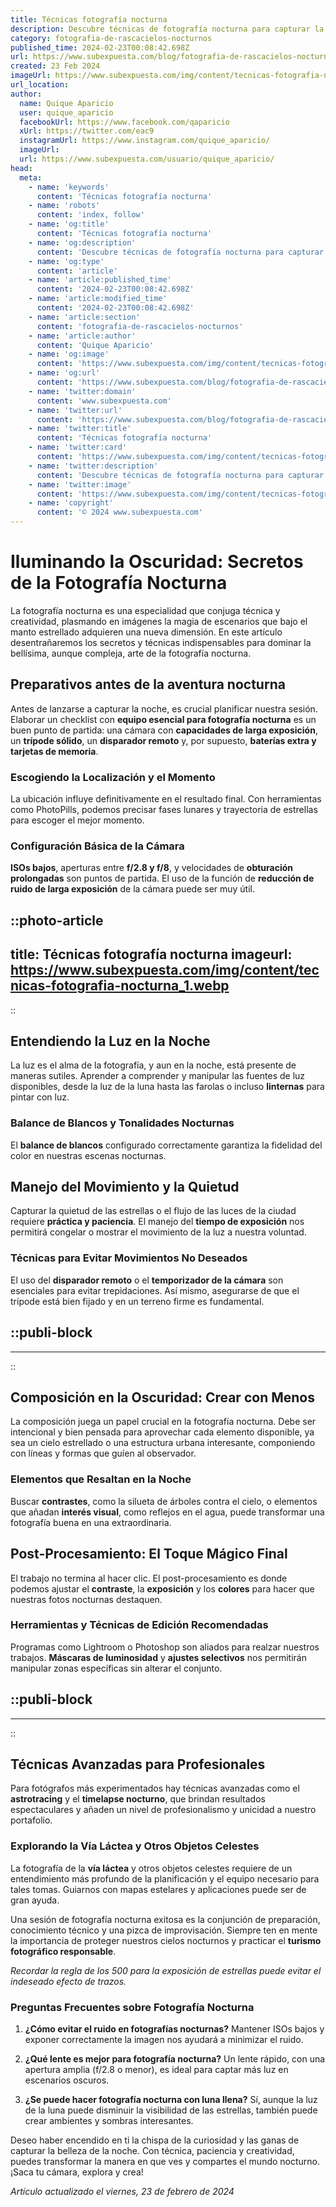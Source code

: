```yaml
---
title: Técnicas fotografía nocturna
description: Descubre técnicas de fotografía nocturna para capturar la belleza del cielo estrellado y paisajes nocturnos con nuestros consejos expertos.
category: fotografia-de-rascacielos-nocturnos
published_time: 2024-02-23T00:08:42.698Z
url: https://www.subexpuesta.com/blog/fotografia-de-rascacielos-nocturnos/tecnicas-fotografia-nocturna
created: 23 Feb 2024
imageUrl: https://www.subexpuesta.com/img/content/tecnicas-fotografia-nocturna_1.webp
url_location:
author:
  name: Quique Aparicio
  user: quique_aparicio
  facebookUrl: https://www.facebook.com/qaparicio
  xUrl: https://twitter.com/eac9
  instagramUrl: https://www.instagram.com/quique_aparicio/
  imageUrl: 
  url: https://www.subexpuesta.com/usuario/quique_aparicio/
head:
  meta:
    - name: 'keywords'
      content: 'Técnicas fotografía nocturna'
    - name: 'robots'
      content: 'index, follow'
    - name: 'og:title'
      content: 'Técnicas fotografía nocturna'
    - name: 'og:description'
      content: 'Descubre técnicas de fotografía nocturna para capturar la belleza del cielo estrellado y paisajes nocturnos con nuestros consejos expertos.'
    - name: 'og:type'
      content: 'article'
    - name: 'article:published_time'
      content: '2024-02-23T00:08:42.698Z'
    - name: 'article:modified_time'
      content: '2024-02-23T00:08:42.698Z'
    - name: 'article:section'
      content: 'fotografia-de-rascacielos-nocturnos'
    - name: 'article:author'
      content: 'Quique Aparicio'
    - name: 'og:image'
      content: 'https://www.subexpuesta.com/img/content/tecnicas-fotografia-nocturna_1.webp'
    - name: 'og:url'
      content: 'https://www.subexpuesta.com/blog/fotografia-de-rascacielos-nocturnos/tecnicas-fotografia-nocturna'
    - name: 'twitter:domain'
      content: 'www.subexpuesta.com'
    - name: 'twitter:url'
      content: 'https://www.subexpuesta.com/blog/fotografia-de-rascacielos-nocturnos/tecnicas-fotografia-nocturna'
    - name: 'twitter:title'
      content: 'Técnicas fotografía nocturna'
    - name: 'twitter:card'
      content: 'https://www.subexpuesta.com/img/content/tecnicas-fotografia-nocturna_1.webp'
    - name: 'twitter:description'
      content: 'Descubre técnicas de fotografía nocturna para capturar la belleza del cielo estrellado y paisajes nocturnos con nuestros consejos expertos.'
    - name: 'twitter:image'
      content: 'https://www.subexpuesta.com/img/content/tecnicas-fotografia-nocturna_1.webp'
    - name: 'copyright'
      content: '© 2024 www.subexpuesta.com'
---
```

# Iluminando la Oscuridad: Secretos de la Fotografía Nocturna

La fotografía nocturna es una especialidad que conjuga técnica y creatividad, plasmando en imágenes la magia de escenarios que bajo el manto estrellado adquieren una nueva dimensión. En este artículo desentrañaremos los secretos y técnicas indispensables para dominar la bellísima, aunque compleja, arte de la fotografía nocturna.

## Preparativos antes de la aventura nocturna

Antes de lanzarse a capturar la noche, es crucial planificar nuestra sesión. Elaborar un checklist con **equipo esencial para fotografía nocturna** es un buen punto de partida: una cámara con **capacidades de larga exposición**, un **trípode sólido**, un **disparador remoto** y, por supuesto, **baterías extra y tarjetas de memoria**.

### Escogiendo la Localización y el Momento

La ubicación influye definitivamente en el resultado final. Con herramientas como PhotoPills, podemos precisar fases lunares y trayectoria de estrellas para escoger el mejor momento.

### Configuración Básica de la Cámara

**ISOs bajos**, aperturas entre **f/2.8 y f/8**, y velocidades de **obturación prolongadas** son puntos de partida. El uso de la función de **reducción de ruido de larga exposición** de la cámara puede ser muy útil.


::photo-article
---
title: Técnicas fotografía nocturna
imageurl: https://www.subexpuesta.com/img/content/tecnicas-fotografia-nocturna_1.webp
---
::


## Entendiendo la Luz en la Noche

La luz es el alma de la fotografía, y aun en la noche, está presente de maneras sutiles. Aprender a comprender y manipular las fuentes de luz disponibles, desde la luz de la luna hasta las farolas o incluso **linternas** para pintar con luz.

### Balance de Blancos y Tonalidades Nocturnas

El **balance de blancos** configurado correctamente garantiza la fidelidad del color en nuestras escenas nocturnas.

## Manejo del Movimiento y la Quietud

Capturar la quietud de las estrellas o el flujo de las luces de la ciudad requiere **práctica y paciencia**. El manejo del **tiempo de exposición** nos permitirá congelar o mostrar el movimiento de la luz a nuestra voluntad.

### Técnicas para Evitar Movimientos No Deseados

El uso del **disparador remoto** o el **temporizador de la cámara** son esenciales para evitar trepidaciones. Así mismo, asegurarse de que el trípode está bien fijado y en un terreno firme es fundamental.


  ::publi-block
  ---
  ---
  ::
  
  
## Composición en la Oscuridad: Crear con Menos

La composición juega un papel crucial en la fotografía nocturna. Debe ser intencional y bien pensada para aprovechar cada elemento disponible, ya sea un cielo estrellado o una estructura urbana interesante, componiendo con líneas y formas que guíen al observador.

### Elementos que Resaltan en la Noche

Buscar **contrastes**, como la silueta de árboles contra el cielo, o elementos que añadan **interés visual**, como reflejos en el agua, puede transformar una fotografía buena en una extraordinaria.

## Post-Procesamiento: El Toque Mágico Final

El trabajo no termina al hacer clic. El post-procesamiento es donde podemos ajustar el **contraste**, la **exposición** y los **colores** para hacer que nuestras fotos nocturnas destaquen.

### Herramientas y Técnicas de Edición Recomendadas

Programas como Lightroom o Photoshop son aliados para realzar nuestros trabajos. **Máscaras de luminosidad** y **ajustes selectivos** nos permitirán manipular zonas específicas sin alterar el conjunto.


  ::publi-block
  ---
  ---
  ::
  
  
## Técnicas Avanzadas para Profesionales

Para fotógrafos más experimentados hay técnicas avanzadas como el **astrotracing** y el **timelapse nocturno**, que brindan resultados espectaculares y añaden un nivel de profesionalismo y unicidad a nuestro portafolio.

### Explorando la Vía Láctea y Otros Objetos Celestes

La fotografía de la **vía láctea** y otros objetos celestes requiere de un entendimiento más profundo de la planificación y el equipo necesario para tales tomas. Guiarnos con mapas estelares y aplicaciones puede ser de gran ayuda.

Una sesión de fotografía nocturna exitosa es la conjunción de preparación, conocimiento técnico y una pizca de improvisación. Siempre ten en mente la importancia de proteger nuestros cielos nocturnos y practicar el **turismo fotográfico responsable**.

*Recordar la regla de los 500 para la exposición de estrellas puede evitar el indeseado efecto de trazos.*

### Preguntas Frecuentes sobre Fotografía Nocturna

1. **¿Cómo evitar el ruido en fotografías nocturnas?**
   Mantener ISOs bajos y exponer correctamente la imagen nos ayudará a minimizar el ruido.

2. **¿Qué lente es mejor para fotografía nocturna?**
   Un lente rápido, con una apertura amplia (f/2.8 o menor), es ideal para captar más luz en escenarios oscuros.

3. **¿Se puede hacer fotografía nocturna con luna llena?**
   Sí, aunque la luz de la luna puede disminuir la visibilidad de las estrellas, también puede crear ambientes y sombras interesantes.

Deseo haber encendido en ti la chispa de la curiosidad y las ganas de capturar la belleza de la noche. Con técnica, paciencia y creatividad, puedes transformar la manera en que ves y compartes el mundo nocturno. ¡Saca tu cámara, explora y crea!

_Artículo actualizado el viernes, 23 de febrero de 2024_